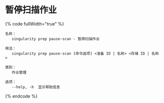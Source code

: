 # 暂停扫描作业

{% code fullWidth="true" %}
```
名称：
   singularity prep pause-scan - 暂停扫描作业

用法：
   singularity prep pause-scan [命令选项] <准备 ID | 名称> <存储 ID | 名称>

类别：
   作业管理

选项：
   --help, -h  显示帮助信息
```
{% endcode %}